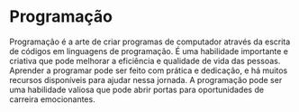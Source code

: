 # Programação

Programação é a arte de criar programas de computador através da escrita de códigos em linguagens de programação. É uma habilidade importante e criativa que pode melhorar a eficiência e qualidade de vida das pessoas. Aprender a programar pode ser feito com prática e dedicação, e há muitos recursos disponíveis para ajudar nessa jornada. A programação pode ser uma habilidade valiosa que pode abrir portas para oportunidades de carreira emocionantes.
